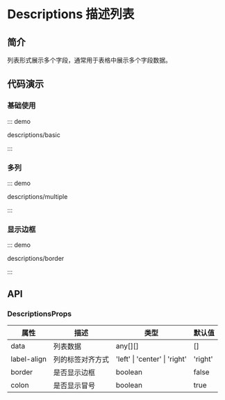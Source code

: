 # Descriptions 描述列表

## 简介

列表形式展示多个字段，通常用于表格中展示多个字段数据。

## 代码演示

### 基础使用

::: demo

descriptions/basic

:::

### 多列

::: demo

descriptions/multiple

:::

### 显示边框

::: demo

descriptions/border

:::

## API

### DescriptionsProps

| 属性        | 描述             | 类型                          | 默认值  |
| ----------- | ---------------- | ----------------------------- | ------- |
| data        | 列表数据         | any[][]                       | []      |
| label-align | 列的标签对齐方式 | 'left' \| 'center' \| 'right' | 'right' |
| border      | 是否显示边框     | boolean                       | false   |
| colon       | 是否显示冒号     | boolean                       | true    |
